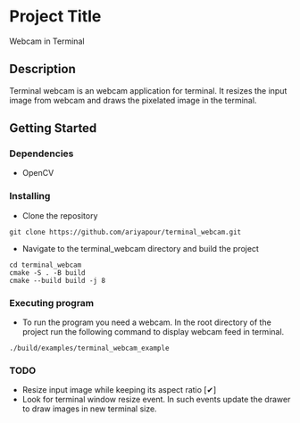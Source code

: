 # Project Title

Webcam in Terminal

## Description

Terminal webcam is an webcam application for terminal. It resizes the input image from webcam and draws the pixelated image in the terminal.

## Getting Started

### Dependencies
* OpenCV

### Installing

* Clone the repository
```
git clone https://github.com/ariyapour/terminal_webcam.git
```
* Navigate to the terminal_webcam directory and build the project
```
cd terminal_webcam
cmake -S . -B build
cmake --build build -j 8
```

### Executing program

* To run the program you need a webcam. In the root directory of the project run the following command to display webcam feed in terminal.
```
./build/examples/terminal_webcam_example
```

### TODO
* Resize input image while keeping its aspect ratio [✔]
* Look for terminal window resize event. In such events update the drawer to draw images in new terminal size.